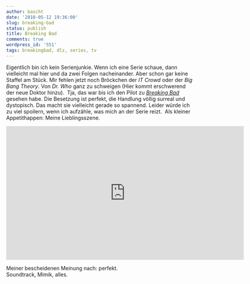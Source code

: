```yaml
---
author: bascht
date: '2010-05-12 19:36:00'
slug: breaking-bad
status: publish
title: Breaking Bad
comments: true
wordpress_id: '551'
tags: breakingbad, dlz, series, tv
---
```


Eigentlich bin ich kein Serienjunkie. Wenn ich eine Serie schaue,
dann vielleicht mal hier und da zwei Folgen nacheinander. Aber
schon gar keine Staffel am Stück. Mir fehlen jetzt noch Bröckchen
der *IT Crowd* oder der *Big Bang Theory*. Von *Dr. Who* ganz zu
schweigen (Hier kommt erschwerend der neue Doktor hinzu). 
Tja, das war bis ich den Pilot zu
*[Breaking Bad](http://de.wikipedia.org/wiki/Breaking_Bad)* gesehen
habe. Die Besetzung ist perfekt, die Handlung völlig surreal und
dystopisch. Das macht sie vielleicht gerade so spannend. Leider
würde ich zu viel spoilern, wenn ich aufzähle, was mich an der
Serie reizt. 
Als kleiner Appetithappen: Meine Lieblingsszene.

<div>
    <iframe width="640" height="360" src="http://www.youtube-nocookie.com/embed/SNHicAbXcPE?rel=0" frameborder="0" allowfullscreen></iframe>
</div>

Meiner bescheidenen Meinung nach: perfekt.   
Soundtrack, Mimik, alles.


